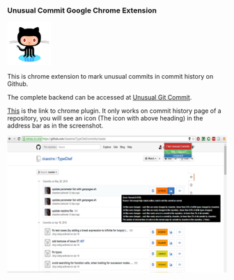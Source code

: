 ### Unusual Commit Google Chrome Extension
<img src="Thumbnail.png" alt="Icon" style="width: 100px;"/>

This is chrome extension to mark unusual commits in commit history on Github.

The complete backend can be accessed at [Unusual Git Commit](https://github.com/goyalr41/UnusualGitCommit). 

[This](https://chrome.google.com/webstore/detail/unusual-commits/hncljhkoaognphcmhdelchclkogepnae?hl=en-US&gl=US) is the link to chrome plugin. It only works on commit history page of a repository, you will see an icon (The icon with above heading) in the address bar as in the screenshot. 

![Screenshot](./Screenshot.png)
